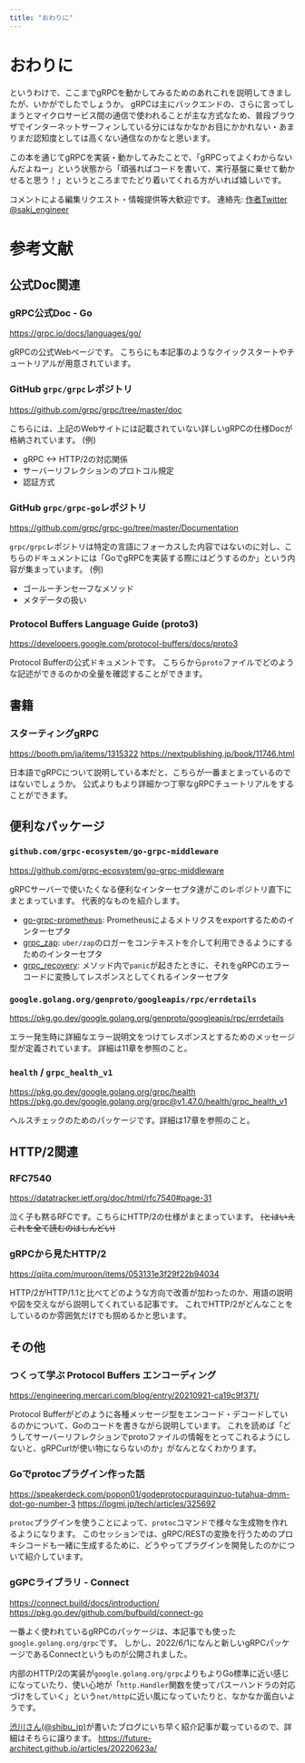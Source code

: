 ```yaml
---
title: "おわりに"
---
```

# おわりに
というわけで、ここまでgRPCを動かしてみるためのあれこれを説明してきましたが、いかがでしたでしょうか。
gRPCは主にバックエンドの、さらに言ってしまうとマイクロサービス間の通信で使われることが主な方式なため、普段ブラウザでインターネットサーフィンしている分にはなかなかお目にかかれない・あまりまだ認知度としては高くない通信なのかなと思います。

この本を通じてgRPCを実装・動かしてみたことで、「gRPCってよくわからないんだよねー」という状態から「頑張ればコードを書いて、実行基盤に乗せて動かせると思う！」というところまでたどり着いてくれる方がいれば嬉しいです。

コメントによる編集リクエスト・情報提供等大歓迎です。
連絡先: [作者Twitter @saki_engineer](https://twitter.com/saki_engineer)

# 参考文献
## 公式Doc関連
### gRPC公式Doc - Go
https://grpc.io/docs/languages/go/

gRPCの公式Webページです。
こちらにも本記事のようなクイックスタートやチュートリアルが用意されています。

### GitHub `grpc/grpc`レポジトリ
https://github.com/grpc/grpc/tree/master/doc

こちらには、上記のWebサイトには記載されていない詳しいgRPCの仕様Docが格納されています。
(例)
- gRPC <-> HTTP/2の対応関係
- サーバーリフレクションのプロトコル規定
- 認証方式

### GitHub `grpc/grpc-go`レポジトリ
https://github.com/grpc/grpc-go/tree/master/Documentation

`grpc/grpc`レポジトリは特定の言語にフォーカスした内容ではないのに対し、こちらのドキュメントには「GoでgRPCを実装する際にはどうするのか」という内容が集まっています。
(例)
- ゴールーチンセーフなメソッド
- メタデータの扱い

### Protocol Buffers Language Guide (proto3)
https://developers.google.com/protocol-buffers/docs/proto3

Protocol Bufferの公式ドキュメントです。
こちらから`proto`ファイルでどのような記述ができるのかの全量を確認することができます。

## 書籍
### スターティングgRPC
https://booth.pm/ja/items/1315322
https://nextpublishing.jp/book/11746.html

日本語でgRPCについて説明している本だと、こちらが一番まとまっているのではないでしょうか。
公式よりもより詳細かつ丁寧なgRPCチュートリアルをすることができます。

## 便利なパッケージ
### `github.com/grpc-ecosystem/go-grpc-middleware`
https://github.com/grpc-ecosystem/go-grpc-middleware

gRPCサーバーで使いたくなる便利なインターセプタ達がこのレポジトリ直下にまとまっています。
代表的なものを紹介します。
- [go-grpc-prometheus](https://github.com/grpc-ecosystem/go-grpc-prometheus): Prometheusによるメトリクスをexportするためのインターセプタ
- [grpc_zap](https://github.com/grpc-ecosystem/go-grpc-middleware/tree/master/logging/zap): `uber/zap`のロガーをコンテキストを介して利用できるようにするためのインターセプタ
- [grpc_recovery](https://github.com/grpc-ecosystem/go-grpc-middleware/tree/master/recovery): メソッド内で`panic`が起きたときに、それをgRPCのエラーコードに変換してレスポンスとしてくれるインターセプタ

### `google.golang.org/genproto/googleapis/rpc/errdetails`
https://pkg.go.dev/google.golang.org/genproto/googleapis/rpc/errdetails

エラー発生時に詳細なエラー説明文をつけてレスポンスとするためのメッセージ型が定義されています。
詳細は11章を参照のこと。

### `health` / `grpc_health_v1`
https://pkg.go.dev/google.golang.org/grpc/health
https://pkg.go.dev/google.golang.org/grpc@v1.47.0/health/grpc_health_v1

ヘルスチェックのためのパッケージです。詳細は17章を参照のこと。

## HTTP/2関連
### RFC7540
https://datatracker.ietf.org/doc/html/rfc7540#page-31

泣く子も黙るRFCです。こちらにHTTP/2の仕様がまとまっています。
~~(とはいえこれを全て読むのはしんどい)~~

### gRPCから見たHTTP/2
https://qiita.com/muroon/items/053131e3f29f22b94034

HTTP/2がHTTP/1.1と比べてどのような方向で改善が加わったのか、用語の説明や図を交えながら説明してくれている記事です。
これでHTTP/2がどんなことをしているのか雰囲気だけでも掴めるかと思います。

## その他
### つくって学ぶ Protocol Buffers エンコーディング
https://engineering.mercari.com/blog/entry/20210921-ca19c9f371/

Protocol Bufferがどのように各種メッセージ型をエンコード・デコードしているのかについて、Goのコードを書きながら説明しています。
これを読めば「どうしてサーバーリフレクションでprotoファイルの情報をとってこれるようにしないと、gRPCurlが使い物にならないのか」がなんとなくわかります。

### Goでprotocプラグイン作った話
https://speakerdeck.com/popon01/godeprotocpuraguinzuo-tutahua-dmm-dot-go-number-3
https://logmi.jp/tech/articles/325692

`protoc`プラグインを使うことによって、`protoc`コマンドで様々な生成物を作れるようになります。
このセッションでは、gRPC/RESTの変換を行うためのプロキシコードも一緒に生成するために、どうやってプラグインを開発したのかについて紹介しています。

### gGPCライブラリ - Connect
https://connect.build/docs/introduction/
https://pkg.go.dev/github.com/bufbuild/connect-go

一番よく使われているgRPCのパッケージは、本記事でも使った`google.golang.org/grpc`です。
しかし、2022/6/1になんと新しいgRPCパッケージであるConnectというものが公開されました。

内部のHTTP/2の実装が`google.golang.org/grpc`よりもよりGo標準に近い感じになっていたり、使い心地が「`http.Handler`関数を使ってパスーハンドラの対応づけをしていく」という`net/http`に近い風になっていたりと、なかなか面白いようです。

[渋川さん(@shibu_jp)](https://twitter.com/shibu_jp)が書いたブログにいち早く紹介記事が載っているので、詳細はそちらに譲ります。
https://future-architect.github.io/articles/20220623a/
